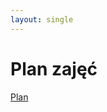 ```yaml
---
layout: single
---
```

# Plan zajęć
[Plan](https://cat.put.poznan.pl/sites/default/files/dydaktyka/d_INF_1st_6sem.pdf)
